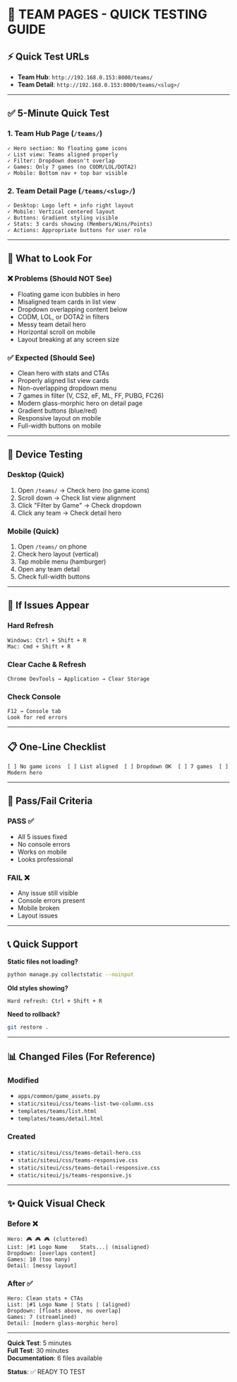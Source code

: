 # 🚀 TEAM PAGES - QUICK TESTING GUIDE

## ⚡ Quick Test URLs

- **Team Hub**: `http://192.168.0.153:8000/teams/`
- **Team Detail**: `http://192.168.0.153:8000/teams/<slug>/`

---

## ✅ 5-Minute Quick Test

### 1. Team Hub Page (`/teams/`)
```
✓ Hero section: No floating game icons
✓ List view: Teams aligned properly
✓ Filter: Dropdown doesn't overlap
✓ Games: Only 7 games (no CODM/LOL/DOTA2)
✓ Mobile: Bottom nav + top bar visible
```

### 2. Team Detail Page (`/teams/<slug>/`)
```
✓ Desktop: Logo left + info right layout
✓ Mobile: Vertical centered layout
✓ Buttons: Gradient styling visible
✓ Stats: 3 cards showing (Members/Wins/Points)
✓ Actions: Appropriate buttons for user role
```

---

## 🐛 What to Look For

### ❌ Problems (Should NOT See)
- Floating game icon bubbles in hero
- Misaligned team cards in list view
- Dropdown overlapping content below
- CODM, LOL, or DOTA2 in filters
- Messy team detail hero
- Horizontal scroll on mobile
- Layout breaking at any screen size

### ✅ Expected (Should See)
- Clean hero with stats and CTAs
- Properly aligned list view cards
- Non-overlapping dropdown menu
- 7 games in filter (V, CS2, eF, ML, FF, PUBG, FC26)
- Modern glass-morphic hero on detail page
- Gradient buttons (blue/red)
- Responsive layout on mobile
- Full-width buttons on mobile

---

## 📱 Device Testing

### Desktop (Quick)
1. Open `/teams/` → Check hero (no game icons)
2. Scroll down → Check list view alignment
3. Click "Filter by Game" → Check dropdown
4. Click any team → Check detail hero

### Mobile (Quick)
1. Open `/teams/` on phone
2. Check hero layout (vertical)
3. Tap mobile menu (hamburger)
4. Open any team detail
5. Check full-width buttons

---

## 🔄 If Issues Appear

### Hard Refresh
```
Windows: Ctrl + Shift + R
Mac: Cmd + Shift + R
```

### Clear Cache & Refresh
```
Chrome DevTools → Application → Clear Storage
```

### Check Console
```
F12 → Console tab
Look for red errors
```

---

## 📋 One-Line Checklist

```
[ ] No game icons  [ ] List aligned  [ ] Dropdown OK  [ ] 7 games  [ ] Modern hero
```

---

## 🎯 Pass/Fail Criteria

### PASS ✅
- All 5 issues fixed
- No console errors
- Works on mobile
- Looks professional

### FAIL ❌
- Any issue still visible
- Console errors present
- Mobile broken
- Layout issues

---

## 📞 Quick Support

**Static files not loading?**
```bash
python manage.py collectstatic --noinput
```

**Old styles showing?**
```
Hard refresh: Ctrl + Shift + R
```

**Need to rollback?**
```bash
git restore .
```

---

## 📊 Changed Files (For Reference)

### Modified
- `apps/common/game_assets.py`
- `static/siteui/css/teams-list-two-column.css`
- `templates/teams/list.html`
- `templates/teams/detail.html`

### Created
- `static/siteui/css/teams-detail-hero.css`
- `static/siteui/css/teams-responsive.css`
- `static/siteui/css/teams-detail-responsive.css`
- `static/siteui/js/teams-responsive.js`

---

## ✨ Quick Visual Check

### Before ❌
```
Hero: 🎮 🎮 🎮 (cluttered)
List: |#1 Logo Name    Stats...| (misaligned)
Dropdown: [overlaps content]
Games: 10 (too many)
Detail: [messy layout]
```

### After ✅
```
Hero: Clean stats + CTAs
List: |#1 Logo Name | Stats | (aligned)
Dropdown: [floats above, no overlap]
Games: 7 (streamlined)
Detail: [modern glass-morphic hero]
```

---

**Quick Test**: 5 minutes  
**Full Test**: 30 minutes  
**Documentation**: 6 files available

**Status**: ✅ READY TO TEST
